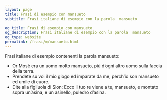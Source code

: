 ```yaml
---
layout: page
title: Frasi di esempio con mansueto 
subtitle: Frasi italiane di esempio con la parola  mansueto

og_title: Frasi di esempio con mansueto 
og_description: Frasi italiane di esempio con la parola  mansueto
og_type: website
permalink: /frasi/m/mansueto.html
---
```


Frasi italiane di esempio contenenti la parola mansueto:


- Or Mosè era un uomo molto mansueto, più d’ogni altro uomo sulla faccia della terra.
- Prendete su voi il mio giogo ed imparate da me, perch’io son mansueto ed umile di cuore.
- Dite alla figliuola di Sion: Ecco il tuo re viene a te, mansueto, e montato sopra un’asina, e un asinello, puledro d’asina.
